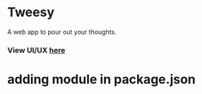 # Tweesy

A web app to pour out your thoughts.

### View UI/UX [here](https://www.behance.net/gallery/129324425/Tweesy?share=1)

# adding module in package.json
